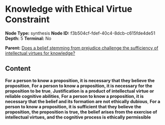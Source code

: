 # Knowledge with Ethical Virtue Constraint

**Node Type:** synthesis
**Node ID:** f3b504cf-fdef-40c4-8dcb-c615fde4de51
**Depth:** 5
**Terminal:** No

**Parent:** [Does a belief stemming from prejudice challenge the sufficiency of intellectual virtues for knowledge?](does-a-belief-stemming-from-prejudice-challenge-the-sufficiency-of-intellectual-virtues-for-knowledge-antithesis-ee57b074-2137-4710-b953-c16c2eb6cb0c.md)

## Content

**For a person to know a proposition, it is necessary that they believe the proposition**, **For a person to know a proposition, it is necessary for the proposition to be true**, **Justification is a product of intellectual virtue or reliable cognitive abilities**, **For a person to know a proposition, it is necessary that the belief and its formation are not ethically dubious**, **For a person to know a proposition, it is sufficient that they believe the proposition, the proposition is true, the belief arises from the exercise of intellectual virtues, and the cognitive process is ethically permissible**

